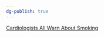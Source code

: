 ```yaml
---
dg-publish: true
---
```

[Cardiologists All Warn About Smoking](https://www.facebook.com/reel/626095706089896?fs=e&s=TIeQ9V&mibextid=0NULKw)
